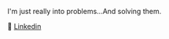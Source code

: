 I'm just really into problems...And solving them.

📝 [Linkedin](https://www.linkedin.com/in/pauladinizz/)
 

<!--
**pauladiniz/pauladiniz** is a ✨ _special_ ✨ repository because its `README.md` (this file) appears on your GitHub profile.

#### 

Here are some ideas to get you started:

- 🔭 I’m currently working on ...
- 🌱 I’m currently learning ...
- 👯 I’m looking to collaborate on ...
- 🤔 I’m looking for help with ...
- 💬 Ask me about ...
- 📫 How to reach me: ...
- 😄 Pronouns: ...
- ⚡ Fun fact: ...
-->
